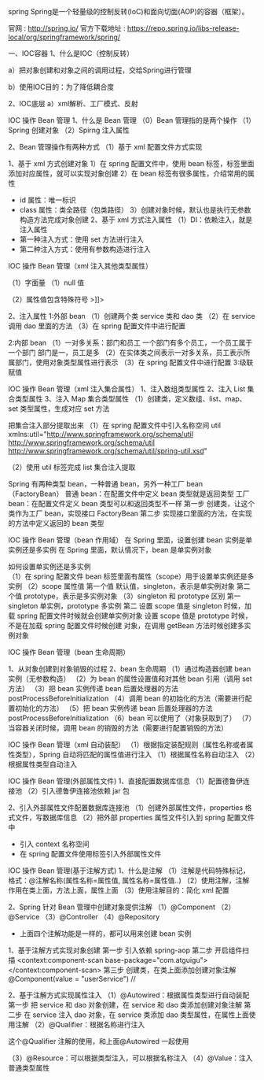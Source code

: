 spring
Spring是一个轻量级的控制反转(IoC)和面向切面(AOP)的容器（框架）。

官网 : http://spring.io/
官方下载地址 : https://repo.spring.io/libs-release-local/org/springframework/spring/


一、IOC容器
1、什么是IOC（控制反转）

 a）把对象创建和对象之间的调用过程，交给Spring进行管理

 b）使用IOC目的：为了降低耦合度

2、IOC底层
 a）xml解析、工厂模式、反射

IOC 操作 Bean 管理
1、什么是 Bean 管理
（0）Bean 管理指的是两个操作
（1）Spring 创建对象
（2）Spirng 注入属性

2、Bean 管理操作有两种方式
（1）基于 xml 配置文件方式实现

1、基于 xml 方式创建对象
1）在 spring 配置文件中，使用 bean 标签，标签里面添加对应属性，就可以实现对象创建
2）在 bean 标签有很多属性，介绍常用的属性
* id 属性：唯一标识
* class 属性：类全路径（包类路径）
3）创建对象时候，默认也是执行无参数构造方法完成对象创建
2、基于 xml 方式注入属性
  （1）DI：依赖注入，就是注入属性
* 第一种注入方式：使用 set 方法进行注入
* 第二种注入方式：使用有参数构造进行注入

IOC 操作 Bean 管理（xml 注入其他类型属性）

（1）字面量
（1）null 值
<!--null 值-->
<property name="address">
 <null/>
</property>
（2）属性值包含特殊符号
<!--属性值包含特殊符号
 1 把<>进行转义 &lt; &gt;
 2 把带特殊符号内容写到 CDATA
-->
<property name="address">
 <value><![CDATA[<<南京>>]]></value>
</property>


2、注入属性
  1:外部 bean
    （1）创建两个类 service 类和 dao 类
    （2）在 service 调用 dao 里面的方法
    （3）在 spring 配置文件中进行配置

   2:内部 bean
    （1）一对多关系：部门和员工
    一个部门有多个员工，一个员工属于一个部门
    部门是一，员工是多
    （2）在实体类之间表示一对多关系，员工表示所属部门，使用对象类型属性进行表示
    （3）在 spring 配置文件中进行配置
   3:级联赋值

IOC 操作 Bean 管理（xml 注入集合属性）
1、注入数组类型属性
2、注入 List 集合类型属性
3、注入 Map 集合类型属性
（1）创建类，定义数组、list、map、set 类型属性，生成对应 set 方法

把集合注入部分提取出来
（1）在 spring 配置文件中引入名称空间 util
xmlns:util="http://www.springframework.org/schema/util
http://www.springframework.org/schema/util http://www.springframework.org/schema/util/spring-util.xsd"

（2）使用 util 标签完成 list 集合注入提取
<!--1 提取 list 集合类型属性注入-->
<!--2 提取 list 集合类型属性注入使用-->

Spring 有两种类型 bean，一种普通 bean，另外一种工厂 bean（FactoryBean）
    普通 bean：在配置文件中定义 bean 类型就是返回类型
    工厂 bean：在配置文件定义 bean 类型可以和返回类型不一样
        第一步 创建类，让这个类作为工厂 bean，实现接口 FactoryBean
        第二步 实现接口里面的方法，在实现的方法中定义返回的 bean 类型


IOC 操作 Bean 管理（bean 作用域）
在 Spring 里面，设置创建 bean 实例是单实例还是多实例
   在 Spring 里面，默认情况下，bean 是单实例对象

如何设置单实例还是多实例  
（1）在 spring 配置文件 bean 标签里面有属性（scope）用于设置单实例还是多实例
（2）scope 属性值
    第一个值 默认值，singleton，表示是单实例对象
    第二个值 prototype，表示是多实例对象
    <bean id="myBean" class="com.atguigu2.factorybean.MyBean" scope="singleton">
（3）singleton 和 prototype 区别
第一 singleton 单实例，prototype 多实例
第二 设置 scope 值是 singleton 时候，加载 spring 配置文件时候就会创建单实例对象
 设置 scope 值是 prototype 时候，不是在加载 spring 配置文件时候创建 对象，在调用
getBean 方法时候创建多实例对象

IOC 操作 Bean 管理（bean 生命周期）

1、从对象创建到对象销毁的过程
2、bean 生命周期
（1）通过构造器创建 bean 实例（无参数构造）
（2）为 bean 的属性设置值和对其他 bean 引用（调用 set 方法）
（3）把 bean 实例传递 bean 后置处理器的方法 postProcessBeforeInitialization
（4）调用 bean 的初始化的方法（需要进行配置初始化的方法）
（5）把 bean 实例传递 bean 后置处理器的方法 postProcessBeforeInitialization
（6）bean 可以使用了（对象获取到了）
（7）当容器关闭时候，调用 bean 的销毁的方法（需要进行配置销毁的方法）

IOC 操作 Bean 管理（xml 自动装配）
（1）根据指定装配规则（属性名称或者属性类型），Spring 自动将匹配的属性值进行注入
（1）根据属性名称自动注入  <bean id="emp" class="com.atguigu.spring5.autowire.Emp" autowire="byName">
（2）根据属性类型自动注入  <bean id="emp" class="com.atguigu.spring5.autowire.Emp" autowire="byType">


IOC 操作 Bean 管理(外部属性文件)
1、直接配置数据库信息
（1）配置德鲁伊连接池
（2）引入德鲁伊连接池依赖 jar 包

2、引入外部属性文件配置数据库连接池
（1）创建外部属性文件，properties 格式文件，写数据库信息
（2）把外部 properties 属性文件引入到 spring 配置文件中
* 引入 context 名称空间
* 在 spring 配置文件使用标签引入外部属性文件




IOC 操作 Bean 管理(基于注解方式)
1、什么是注解
（1）注解是代码特殊标记，格式：@注解名称(属性名称=属性值, 属性名称=属性值..)
（2）使用注解，注解作用在类上面，方法上面，属性上面
（3）使用注解目的：简化 xml 配置

2、Spring 针对 Bean 管理中创建对象提供注解
（1）@Component
（2）@Service
（3）@Controller
（4）@Repository
* 上面四个注解功能是一样的，都可以用来创建 bean 实例

1、基于注解方式实现对象创建
第一步 引入依赖     spring-aop
第二步 开启组件扫描  <context:component-scan base-package="com.atguigu"></context:component-scan>
第三步  创建类，在类上面添加创建对象注解  @Component(value = "userService") //<bean id="userService" class=".."/>

2、基于注解方式实现属性注入
（1）@Autowired：根据属性类型进行自动装配
    第一步 把 service 和 dao 对象创建，在 service 和 dao 类添加创建对象注解
    第二步 在 service 注入 dao 对象，在 service 类添加 dao 类型属性，在属性上面使用注解
（2）@Qualifier：根据名称进行注入

这个@Qualifier 注解的使用，和上面@Autowired 一起使用

（3）@Resource：可以根据类型注入，可以根据名称注入
（4）@Value：注入普通类型属性






